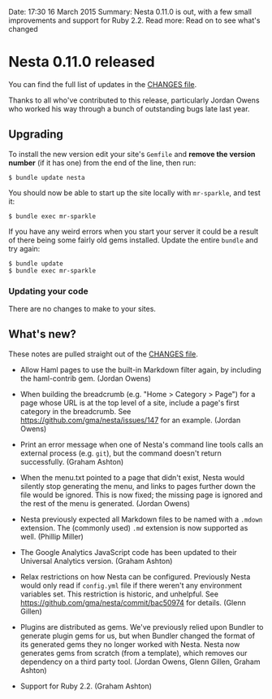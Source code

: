 Date: 17:30 16 March 2015
Summary: Nesta 0.11.0 is out, with a few small improvements and support for Ruby&nbsp;2.2.
Read more: Read on to see what's changed

# Nesta 0.11.0 released

You can find the full list of updates in the [CHANGES file][].

Thanks to all who've contributed to this release, particularly Jordan Owens who worked his way through a bunch of outstanding bugs late last year.

## Upgrading

To install the new version edit your site's `Gemfile` and **remove the version number** (if it has one) from the end of the line, then run:

    $ bundle update nesta

You should now be able to start up the site locally with `mr-sparkle`, and test it:

    $ bundle exec mr-sparkle

If you have any weird errors when you start your server it could be a result of there being some fairly old gems installed. Update the entire `bundle` and try again:

    $ bundle update
    $ bundle exec mr-sparkle

### Updating your code

There are no changes to make to your sites.

## What's new?

These notes are pulled straight out of the [CHANGES file][].

- Allow Haml pages to use the built-in Markdown filter again, by
  including the haml-contrib gem.
  (Jordan Owens)

- When building the breadcrumb (e.g. "Home > Category > Page") for a
  page whose URL is at the top level of a site, include a page's first
  category in the breadcrumb.
  See <https://github.com/gma/nesta/issues/147> for an example.
  (Jordan Owens)

- Print an error message when one of Nesta's command line tools calls
  an external process (e.g. `git`), but the command doesn't return
  successfully. (Graham Ashton)

- When the menu.txt pointed to a page that didn't exist, Nesta would
  silently stop generating the menu, and links to pages further down
  the file would be ignored. This is now fixed; the missing page is
  ignored and the rest of the menu is generated. (Jordan Owens)

- Nesta previously expected all Markdown files to be named with a
  `.mdown` extension. The (commonly used) `.md` extension is now
  supported as well. (Phillip Miller)

- The Google Analytics JavaScript code has been updated to their
  Universal Analytics version. (Graham Ashton)

- Relax restrictions on how Nesta can be configured. Previously Nesta
  would only read if `config.yml` file if there weren't any environment
  variables set. This restriction is historic, and unhelpful.
  See <https://github.com/gma/nesta/commit/bac50974> for details.
  (Glenn Gillen)

- Plugins are distributed as gems. We've previously relied upon Bundler
  to generate plugin gems for us, but when Bundler changed the format
  of its generated gems they no longer worked with Nesta. Nesta now
  generates gems from scratch (from a template), which removes our
  dependency on a third party tool.
  (Jordan Owens, Glenn Gillen, Graham Ashton)

- Support for Ruby&nbsp;2.2. (Graham Ashton)

[CHANGES file]: https://github.com/gma/nesta/blob/master/CHANGES

